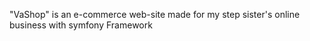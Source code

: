 "VaShop" is an e-commerce web-site made for my step sister's online business with symfony Framework

